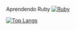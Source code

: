 Aprendendo Ruby <a href="https://www.ruby-lang.org" emoji-code="Ruby"><img class="emojidex-emoji" src="https://cdn.emojidex.com/emoji/seal/Ruby.png" emoji-code="Ruby" alt="Ruby" /></a>



[![Top Langs](https://github-readme-stats.vercel.app/api/top-langs/?username=brunobispo12&layout=donut)](https://github.com/brunobispo12/github-readme-stats)
